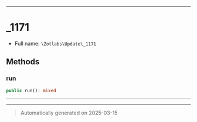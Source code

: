 ***

# _1171





* Full name: `\Zotlabs\Update\_1171`




## Methods


### run



```php
public run(): mixed
```












***


***
> Automatically generated on 2025-03-15
